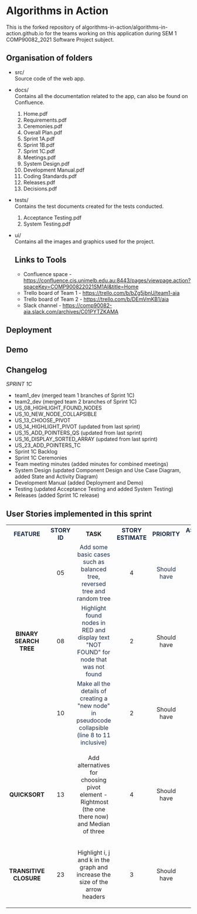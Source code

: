 # Algorithms in Action

This is the forked repository of algorithms-in-action/algorithms-in-action.github.io for the teams working on this application during SEM 1 COMP90082_2021 Software Project subject. 

## Organisation of folders

- src/\
    Source code of the web app.
- docs/\
    Contains all the documentation related to the app, can also be found on Confluence.
    1. Home.pdf
    2. Requirements.pdf
    3. Ceremonies.pdf
    4. Overall Plan.pdf
    5. Sprint 1A.pdf
    6. Sprint 1B.pdf
    7. Sprint 1C.pdf
    8. Meetings.pdf
    9. System Design.pdf
    10. Development Manual.pdf
    11. Coding Standards.pdf
    12. Releases.pdf
    13. Decisions.pdf
- tests/\
    Contains the test documents created for the tests conducted.
    1. Acceptance Testing.pdf
    2. System Testing.pdf
- ui/\
    Contains all the images and graphics used for the project.
    
   ## Links to Tools
   
   - Confluence space - https://confluence.cis.unimelb.edu.au:8443/pages/viewpage.action?spaceKey=COMP900822021SM1AI&title=Home
   - Trello board of Team 1 - https://trello.com/b/bZg5jbnU/team1-aia
   - Trello board of Team 2 - https://trello.com/b/DEmVmKB1/aia
   - Slack channel - https://comp90082-aia.slack.com/archives/C01PYTZKAMA

## Deployment

## Demo
   
   ## Changelog 
   
   *SPRINT 1C*
   
   - team1_dev (merged team 1 branches of Sprint 1C)
   - team2_dev (merged team 2 branches of Sprint 1C)
   - US_08_HIGHLIGHT_FOUND_NODES
   - US_10_NEW_NODE_COLLAPSIBLE
   - US_13_CHOOSE_PIVOT
   - US_14_HIGHLIGHT_PIVOT (updated from last sprint)
   - US_15_ADD_POINTERS_QS (updated from last sprint)
   - US_16_DISPLAY_SORTED_ARRAY (updated from last sprint)
   - US_23_ADD_POINTERS_TC
   - Sprint 1C Backlog
   - Sprint 1C Ceremonies
   - Team meeting minutes (added minutes for combined meetings)
   - System Design (updated Component Design and Use Case Diagram, added State and Activity Diagram)
   - Development Manual (added Deployment and Demo)
   - Testing (updated Acceptance Testing and added System Testing)
   - Releases (added Sprint 1C release)
   
## User Stories implemented in this sprint
<table class="relative-table wrapped confluenceTable"><colgroup><col style="width: 12.7425%;" /><col style="width: 5.6183%;" /><col style="width: 34.6945%;" /><col style="width: 7.52968%;" /><col style="width: 14.596%;" /><col style="width: 24.6742%;" /></colgroup><tbody><tr><th class="confluenceTh" style="text-align: center; width: 12.6939%;"><span style="color: #172b4d; text-decoration: none;">FEATURE</span></th><th class="confluenceTh" style="text-align: center; width: 5.57151%;"><span style="color: #172b4d; text-decoration: none;">STORY ID</span></th><th class="confluenceTh" style="text-align: center; width: 34.7501%;">TASK</th><th class="confluenceTh" style="text-align: center; width: 7.52441%;"><span style="color: #172b4d; text-decoration: none;">STORY ESTIMATE</span></th><th class="confluenceTh" style="text-align: center; width: 14.5893%;"><span style="color: #172b4d; text-decoration: none;">PRIORITY</span></th><th class="confluenceTh" style="text-align: center; width: 24.8133%;"><span style="color: #172b4d; text-decoration: none;">ASSIGNED TO</span></th></tr><tr><td class="confluenceTd" style="text-align: center; width: 12.6939%;" rowspan="3"><strong style="text-decoration: none; text-align: left;">BINARY SEARCH TREE</strong><br /><br /></td><td class="confluenceTd" style="text-align: center; width: 5.57151%;">05</td><td class="confluenceTd" style="text-align: center; width: 34.7501%;"><span style="color: #172b4d;">Add some basic cases such as balanced tree, reversed tree and random tree</span></td><td class="confluenceTd" style="text-align: center; width: 7.52441%;">4</td><td class="confluenceTd" style="text-align: center; width: 14.5893%;"><span style="color: #172b4d; text-decoration: none;">Should have</span></td><td class="confluenceTd" style="text-align: center; width: 24.8133%;">Team 2</td></tr><tr><td class="confluenceTd" style="text-align: center; width: 5.57151%;">08</td><td class="confluenceTd" style="text-align: center; width: 34.7501%;"><span style="color: #172b4d;">Highlight found nodes in RED and display text "NOT FOUND" for node that was not found</span></td><td class="confluenceTd" style="text-align: center; width: 7.52441%;">2</td><td class="confluenceTd" style="text-align: center; width: 14.5893%;">Should have</td><td class="confluenceTd" style="text-align: center; width: 24.8133%;">Team 2</td></tr><tr><td class="confluenceTd" style="text-align: center; width: 5.57151%;">10</td><td class="confluenceTd" style="text-align: center; width: 34.7501%;"><span style="color: #172b4d;">Make all the details of creating a "new node" in pseudocode collapsible (line 8 to 11 inclusive)</span></td><td class="confluenceTd" style="width: 7.52441%; text-align: center;">2</td><td class="confluenceTd" style="width: 14.5893%; text-align: center;">Should have</td><td class="confluenceTd" style="width: 24.8133%; text-align: center;">Team 2</td></tr><tr><td class="confluenceTd" style="text-align: center; width: 12.6939%;"><strong style="text-decoration: none; text-align: left;">QUICKSORT</strong></td><td class="confluenceTd" style="text-align: center; width: 5.57151%;">13</td><td class="confluenceTd" style="text-align: center; width: 34.7501%;"><p><span>Add alternatives for choosing pivot element -&nbsp;</span><span>Rightmost (the one there now) and&nbsp;</span>Median of three</p></td><td class="confluenceTd" style="text-align: center; width: 7.52441%;">4</td><td class="confluenceTd" style="text-align: center; width: 14.5893%;">Should have</td><td class="confluenceTd" style="text-align: center; width: 24.8133%;">Team 1</td></tr><tr><td class="confluenceTd" style="text-align: center; width: 12.6939%;"><strong style="text-decoration: none; text-align: left;">TRANSITIVE CLOSURE</strong></td><td class="confluenceTd" style="text-align: center; width: 5.57151%;">23</td><td class="confluenceTd" style="text-align: left; width: 34.7501%;"><p style="text-align: center;"><span>Highlight i, j and k in the graph and increase the size of the arrow headers</span></p></td><td class="confluenceTd" style="text-align: center; width: 7.52441%;">3</td><td class="confluenceTd" style="text-align: center; width: 14.5893%;">Should have</td><td class="confluenceTd" style="text-align: center; width: 24.8133%;">Team 1</td></tr></tbody></table>
